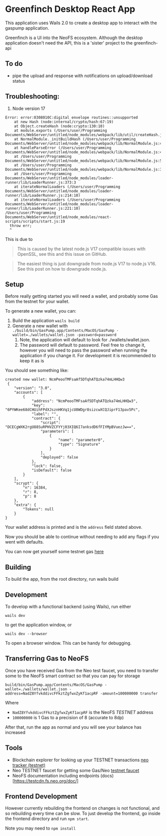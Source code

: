 # Greenfinch Desktop React App

This application uses Wails 2.0 to create a desktop app to interact with the gaspump application.

Greenfinch is a UI into the NeoFS ecosystem. Although the desktop application doesn't need the API, this is a 'sister' project to the greenfinch-api

## To do

* pipe the upload and response with notifications on upload/download status

## Troubleshooting:

1. Node version 17

```shell
Error: error:0308010C:digital envelope routines::unsupported
    at new Hash (node:internal/crypto/hash:67:19)
    at Object.createHash (node:crypto:130:10)
    at module.exports (/Users/user/Programming Documents/WebServer/untitled/node_modules/webpack/lib/util/createHash.js:135:53)
    at NormalModule._initBuildHash (/Users/user/Programming Documents/WebServer/untitled/node_modules/webpack/lib/NormalModule.js:417:16)
    at handleParseError (/Users/user/Programming Documents/WebServer/untitled/node_modules/webpack/lib/NormalModule.js:471:10)
    at /Users/user/Programming Documents/WebServer/untitled/node_modules/webpack/lib/NormalModule.js:503:5
    at /Users/user/Programming Documents/WebServer/untitled/node_modules/webpack/lib/NormalModule.js:358:12
    at /Users/user/Programming Documents/WebServer/untitled/node_modules/loader-runner/lib/LoaderRunner.js:373:3
    at iterateNormalLoaders (/Users/user/Programming Documents/WebServer/untitled/node_modules/loader-runner/lib/LoaderRunner.js:214:10)
    at iterateNormalLoaders (/Users/user/Programming Documents/WebServer/untitled/node_modules/loader-runner/lib/LoaderRunner.js:221:10)
/Users/user/Programming Documents/WebServer/untitled/node_modules/react-scripts/scripts/start.js:19
  throw err;
  ^
```

This is due to
> This is caused by the latest node.js V17 compatible issues with OpenSSL, see this and this issue on GitHub.

> The easiest thing is just downgrade from node.js V17 to node.js V16. See this post on how to downgrade node.js.
## Setup

Before really getting started you will need a wallet, and probably some Gas from the testnet for your wallet.

To generate a new wallet, you can:

1. Build the application `wails build`
2. Generate a new wallet with `./build/bin/GasPump.app/Contents/MacOS/GasPump -wallet=./wallets/wallet.json -password=password`
   1. Note, the application will default to look for ./wallets/wallet.json.
   2. The password will default to password. Feel free to change it, however you will need to pass the password when running the application if you change it. For development it is recommended to keep it as is

You should see something like:
```shell
created new wallet: NcmPeooTMFsaAf5DTqhATQzka74mLHHQw3
 {
    "version": "3.0",
    "accounts": [
        {
            "address": "NcmPeooTMFsaAf5DTqhATQzka74mLHHQw3",
            "key": "6PYWKee68dCHUihFPdXJsznHKVq1jcU8WDgr8sizcwXCQJiprF13pav5Pc",
            "label": "",
            "contract": {
                "script": "DCECgWXK2rgU88SuRPHVZCFYYj03XIQ6I7anksdD6fFIYMpBVuezJw==",
                "parameters": [
                    {
                        "name": "parameter0",
                        "type": "Signature"
                    }
                ],
                "deployed": false
            },
            "lock": false,
            "isDefault": false
        }
    ],
    "scrypt": {
        "n": 16384,
        "r": 8,
        "p": 8
    },
    "extra": {
        "Tokens": null
    }
}
```
Your wallet address is printed and is the `address` field stated above.

Now you should be able to continue without needing to add any flags if you went with defaults.

You can now get yourself some testnet gas [here](https://neowish.ngd.network/#/) 

## Building

To build the app, from the root directory, run wails build

## Development

To develop with a functional backend (using Wails), run either 

```shell
wails dev
```

to get the application window, or

```shell
wails dev --browser
```
To open a browser window. This can be handy for debugging.

## Transferring Gas to NeoFS

Once you have received Gas from the Neo test faucet, you need to transfer some to the NeoFS smart contract so that you can pay for storage

```shell
build/bin/GasPump.app/Contents/MacOS/GasPump -wallet=./wallets/wallet.json -address=NadZ8YfvkddivcFFkztZgfwxZyKf1acpRF -amount=100000000 transfer
```
Where
* `NadZ8YfvkddivcFFkztZgfwxZyKf1acpRF` is the NeoFS *TESTNET* address
* `100000000` is 1 Gas to a precision of 8 (accurate to 8dp)

After that, run the app as normal and you will see your balance has increased

## Tools

* Blockchain explorer for looking up your TESTNET transactions [neo tracker (testnet)](https://testnet.neotracker.io/)
* Neo TESTNET faucet for getting some Gas/Neo [testnet faucet](https://neowish.ngd.network/)
* NeoFS documentation including endpoints (docs)[https://testcdn.fs.neo.org/doc/]

## Frontend Development

However currently rebuilding the frontend on changes is not functional, and so rebuilding every time can be slow. To just develop the frontend, go inside the frontend directory and run `npm start`.

Note you may need to `npm install`
